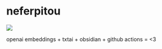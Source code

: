 # neferpitou

![](https://blautoothdmand.files.wordpress.com/2017/09/ep130_09.png)

openai embeddings + txtai + obsidian + github actions = <3